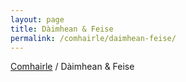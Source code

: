 ```yaml
---
layout: page
title: Dàimhean & Feise
permalink: /comhairle/daimhean-feise/
---
```


[Comhairle]({{site.baseurl}}/comhairle/) / Dàimhean & Feise
